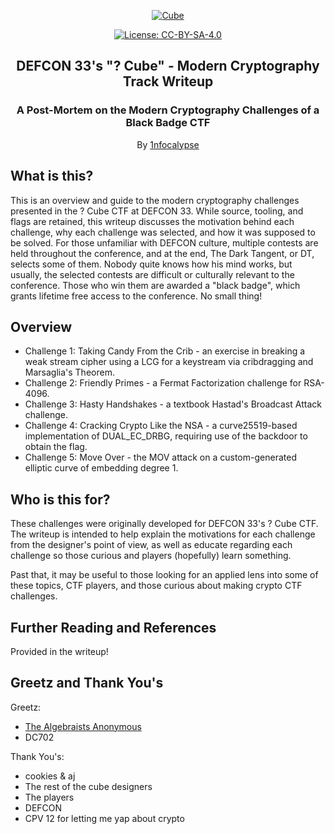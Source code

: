 <p align="center">
  <a href="https://github.com/1nfocalypse/DEFCON33-Cube-Crypto">
	<img alt="Cube" src="https://defcon.org/images/defcon-33/logos/contests/cnt-questioncube.webp"/>
  </a>
</p>
<p align="center">
  <a href="https://choosealicense.com/licenses/CC-BY-SA-4.0/">
  	<img alt="License: CC-BY-SA-4.0" src="https://img.shields.io/github/license/1nfocalypse/DEFCON33-Cube-Crypto"/>
  </a>
</p>
<h2 align="center">DEFCON 33's "? Cube" - Modern Cryptography Track Writeup</h2>
<h3 align="center">
  A Post-Mortem on the Modern Cryptography Challenges of a Black Badge CTF
</h3>
<p align="center">
  By <a href="https://github.com/1nfocalypse">1nfocalypse</a>
</p>

## What is this?
This is an overview and guide to the modern cryptography challenges presented in the ? Cube CTF at DEFCON 33. While source, tooling, and flags are retained, this writeup discusses the motivation behind each challenge,
why each challenge was selected, and how it was supposed to be solved. For those unfamiliar with DEFCON culture, multiple contests are held throughout the conference, and at the end, The Dark Tangent, or DT, selects
some of them. Nobody quite knows how his mind works, but usually, the selected contests are difficult or culturally relevant to the conference. Those who win them are awarded a "black badge", which grants lifetime
free access to the conference. No small thing!

## Overview
- Challenge 1: Taking Candy From the Crib - an exercise in breaking a weak stream cipher using a LCG for a keystream via cribdragging and Marsaglia's Theorem.
- Challenge 2: Friendly Primes - a Fermat Factorization challenge for RSA-4096.
- Challenge 3: Hasty Handshakes - a textbook Hastad's Broadcast Attack challenge.
- Challenge 4: Cracking Crypto Like the NSA - a curve25519-based implementation of DUAL_EC_DRBG, requiring use of the backdoor to obtain the flag.
- Challenge 5: Move Over - the MOV attack on a custom-generated elliptic curve of embedding degree 1. 

## Who is this for?
These challenges were originally developed for DEFCON 33's ? Cube CTF. The writeup is intended to help explain the motivations for each challenge from the designer's
point of view, as well as educate regarding each challenge so those curious and players (hopefully) learn something.

Past that, it may be useful to those looking for an applied lens into some of these topics, CTF players, and those curious about making crypto CTF challenges.

## Further Reading and References
Provided in the writeup!

## Greetz and Thank You's
Greetz:
- [The Algebraists Anonymous](https://aamath.org)
- DC702

Thank You's:
- cookies & aj
- The rest of the cube designers
- The players
- DEFCON
- CPV 12 for letting me yap about crypto
